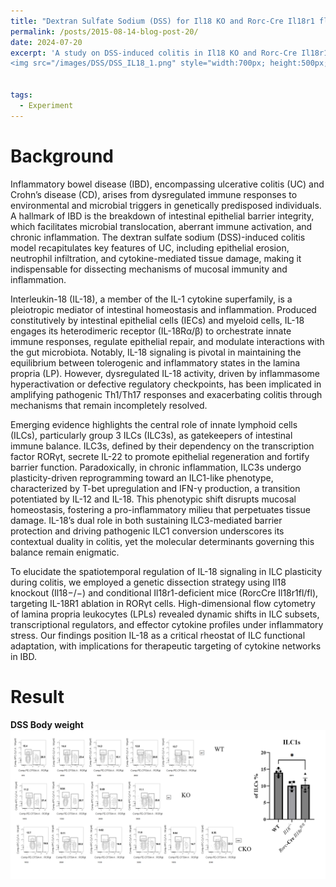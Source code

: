 ```yaml
---
title: "Dextran Sulfate Sodium (DSS) for Il18 KO and Rorc-Cre Il18r1 fl/fl"
permalink: /posts/2015-08-14-blog-post-20/
date: 2024-07-20
excerpt: 'A study on DSS-induced colitis in Il18 KO and Rorc-Cre Il18r1 fl/fl mice, focusing on immune cell dynamics in the intestinal lamina propria. <br/>
<img src="/images/DSS/DSS_IL18_1.png" style="width:700px; height:500px;">'


tags:
  - Experiment
---
```


Background
======
Inflammatory bowel disease (IBD), encompassing ulcerative colitis (UC) and Crohn’s disease (CD), arises from dysregulated immune responses to environmental and microbial triggers in genetically predisposed individuals. A hallmark of IBD is the breakdown of intestinal epithelial barrier integrity, which facilitates microbial translocation, aberrant immune activation, and chronic inflammation. The dextran sulfate sodium (DSS)-induced colitis model recapitulates key features of UC, including epithelial erosion, neutrophil infiltration, and cytokine-mediated tissue damage, making it indispensable for dissecting mechanisms of mucosal immunity and inflammation.

Interleukin-18 (IL-18), a member of the IL-1 cytokine superfamily, is a pleiotropic mediator of intestinal homeostasis and inflammation. Produced constitutively by intestinal epithelial cells (IECs) and myeloid cells, IL-18 engages its heterodimeric receptor (IL-18Rα/β) to orchestrate innate immune responses, regulate epithelial repair, and modulate interactions with the gut microbiota. Notably, IL-18 signaling is pivotal in maintaining the equilibrium between tolerogenic and inflammatory states in the lamina propria (LP). However, dysregulated IL-18 activity, driven by inflammasome hyperactivation or defective regulatory checkpoints, has been implicated in amplifying pathogenic Th1/Th17 responses and exacerbating colitis through mechanisms that remain incompletely resolved.

Emerging evidence highlights the central role of innate lymphoid cells (ILCs), particularly group 3 ILCs (ILC3s), as gatekeepers of intestinal immune balance. ILC3s, defined by their dependency on the transcription factor RORγt, secrete IL-22 to promote epithelial regeneration and fortify barrier function. Paradoxically, in chronic inflammation, ILC3s undergo plasticity-driven reprogramming toward an ILC1-like phenotype, characterized by T-bet upregulation and IFN-γ production, a transition potentiated by IL-12 and IL-18. This phenotypic shift disrupts mucosal homeostasis, fostering a pro-inflammatory milieu that perpetuates tissue damage. IL-18’s dual role in both sustaining ILC3-mediated barrier protection and driving pathogenic ILC1 conversion underscores its contextual duality in colitis, yet the molecular determinants governing this balance remain enigmatic.

To elucidate the spatiotemporal regulation of IL-18 signaling in ILC plasticity during colitis, we employed a genetic dissection strategy using Il18 knockout (Il18−/−) and conditional Il18r1-deficient mice (RorcCre Il18r1fl/fl), targeting IL-18R1 ablation in RORγt cells. High-dimensional flow cytometry of lamina propria leukocytes (LPLs) revealed dynamic shifts in ILC subsets, transcriptional regulators, and effector cytokine profiles under inflammatory stress. Our findings position IL-18 as a critical rheostat of ILC functional adaptation, with implications for therapeutic targeting of cytokine networks in IBD.


Result
======
**DSS Body weight**<br/><img src="/images/DSS/DSS_IL18_1.png"><br/>


